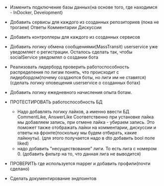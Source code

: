 - Изменить подключение базы данных(на основе того, где находимся - InDocker, Development)

- Добавить сервисы для каждого из созданных репозиториев
  (пока не трогаем)
  Ответы
  Комментарии
  Дискуссии

- Добавить контроллеры для каждого из созданных сервисов


- Добавить логику обмена сообщениями(MassTransit)
  userservice уже уведомляет о регистрации. Осталось сделать так, чтобы socialService уведомлял о создании бота
- Реализовать лидерборд
  проверить работоспособность распределения по лигам
  понять, что происходит с лидербордом(почему создаются боты, но лиги им не ставятся)
  (сделать логику оповещения userservice о созданных ботах)
- Добавить логику ежедневного начисления опыта ботам. 

- ПРОТЕСТИРОВАТЬ работоспособность БД
  - Надо добавлять логику лайков, а именно ввести БД CommentLike, AnswerLike
  Соответственно при установке лайка мы добавляем запись, при отмене лайка - убираем запись.
  Это поможет также отображать лайки на комментарии, дискуссии и ответы на фронте(поскольку мы будем отбирать, какие лайкнуты).
  (для этого получается надо в dto добавить bool поле liked)
  - надо добавить "несуществование" лиги. То есть лига с номером 0. 
    (добавить фильтр на то, что данная лига не выводится)

- ПРОВЕРИТЬ где используется mapper и добавить профили(почти сделано)

- Сделать документирование эндпоинтов